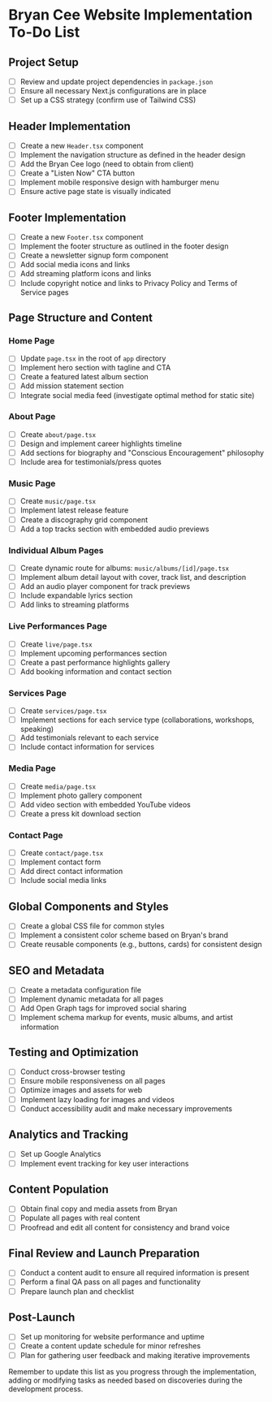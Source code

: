 # Bryan Cee Website Implementation To-Do List

## Project Setup

- [ ] Review and update project dependencies in `package.json`
- [ ] Ensure all necessary Next.js configurations are in place
- [ ] Set up a CSS strategy (confirm use of Tailwind CSS)

## Header Implementation

- [ ] Create a new `Header.tsx` component
- [ ] Implement the navigation structure as defined in the header design
- [ ] Add the Bryan Cee logo (need to obtain from client)
- [ ] Create a "Listen Now" CTA button
- [ ] Implement mobile responsive design with hamburger menu
- [ ] Ensure active page state is visually indicated

## Footer Implementation

- [ ] Create a new `Footer.tsx` component
- [ ] Implement the footer structure as outlined in the footer design
- [ ] Create a newsletter signup form component
- [ ] Add social media icons and links
- [ ] Add streaming platform icons and links
- [ ] Include copyright notice and links to Privacy Policy and Terms of Service pages

## Page Structure and Content

### Home Page
- [ ] Update `page.tsx` in the root of `app` directory
- [ ] Implement hero section with tagline and CTA
- [ ] Create a featured latest album section
- [ ] Add mission statement section
- [ ] Integrate social media feed (investigate optimal method for static site)

### About Page
- [ ] Create `about/page.tsx`
- [ ] Design and implement career highlights timeline
- [ ] Add sections for biography and "Conscious Encouragement" philosophy
- [ ] Include area for testimonials/press quotes

### Music Page
- [ ] Create `music/page.tsx`
- [ ] Implement latest release feature
- [ ] Create a discography grid component
- [ ] Add a top tracks section with embedded audio previews

### Individual Album Pages
- [ ] Create dynamic route for albums: `music/albums/[id]/page.tsx`
- [ ] Implement album detail layout with cover, track list, and description
- [ ] Add an audio player component for track previews
- [ ] Include expandable lyrics section
- [ ] Add links to streaming platforms

### Live Performances Page
- [ ] Create `live/page.tsx`
- [ ] Implement upcoming performances section
- [ ] Create a past performance highlights gallery
- [ ] Add booking information and contact section

### Services Page
- [ ] Create `services/page.tsx`
- [ ] Implement sections for each service type (collaborations, workshops, speaking)
- [ ] Add testimonials relevant to each service
- [ ] Include contact information for services

### Media Page
- [ ] Create `media/page.tsx`
- [ ] Implement photo gallery component
- [ ] Add video section with embedded YouTube videos
- [ ] Create a press kit download section

### Contact Page
- [ ] Create `contact/page.tsx`
- [ ] Implement contact form
- [ ] Add direct contact information
- [ ] Include social media links

## Global Components and Styles

- [ ] Create a global CSS file for common styles
- [ ] Implement a consistent color scheme based on Bryan's brand
- [ ] Create reusable components (e.g., buttons, cards) for consistent design

## SEO and Metadata

- [ ] Create a metadata configuration file
- [ ] Implement dynamic metadata for all pages
- [ ] Add Open Graph tags for improved social sharing
- [ ] Implement schema markup for events, music albums, and artist information

## Testing and Optimization

- [ ] Conduct cross-browser testing
- [ ] Ensure mobile responsiveness on all pages
- [ ] Optimize images and assets for web
- [ ] Implement lazy loading for images and videos
- [ ] Conduct accessibility audit and make necessary improvements

## Analytics and Tracking

- [ ] Set up Google Analytics
- [ ] Implement event tracking for key user interactions

## Content Population

- [ ] Obtain final copy and media assets from Bryan
- [ ] Populate all pages with real content
- [ ] Proofread and edit all content for consistency and brand voice

## Final Review and Launch Preparation

- [ ] Conduct a content audit to ensure all required information is present
- [ ] Perform a final QA pass on all pages and functionality
- [ ] Prepare launch plan and checklist

## Post-Launch

- [ ] Set up monitoring for website performance and uptime
- [ ] Create a content update schedule for minor refreshes
- [ ] Plan for gathering user feedback and making iterative improvements

Remember to update this list as you progress through the implementation, adding or modifying tasks as needed based on discoveries during the development process.
